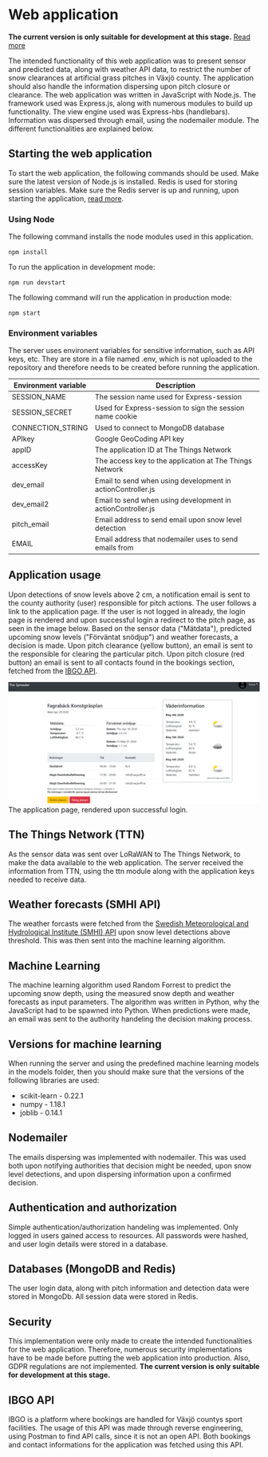 # Web application
<b>The current version is only suitable for development at this stage.</b> [Read more](#security)

The intended functionality of this web application was to present sensor and predicted data, along with weather API data, to restrict the number of snow clearances at artificial grass pitches in Växjö county. The application should also handle the information dispersing upon pitch closure or clearance. The web application was written in JavaScript with Node.js. The framework used was Express.js, along with numerous modules to build up functionality. The view engine used was Express-hbs (handlebars). Information was dispersed through email, using the nodemailer module. The different functionalities are explained below.

## Starting the web application
To start the web application, the following commands should be used. Make sure the latest version of Node.js is installed. Redis is used for storing session variables. Make sure the Redis server is up and running, upon starting the application, [read more](https://redis.io/topics/quickstart).

### Using Node

The following command installs the node modules used in this application.
```
npm install
```

To run the application in development mode:
```
npm run devstart
```

The following command will run the application in production mode:
```
npm start
```

### Environment variables
The server uses environent variables for sensitive information, such as API keys, etc. They are store in a file named .env, which is not uploaded to the repository and therefore needs to be created before running the application. 

| Environment variable | Description |
| --- | --- |
| SESSION_NAME | The session name used for Express-session |
| SESSION_SECRET | Used for Express-session to sign the session name cookie |
| CONNECTION_STRING | Used to connect to MongoDB database |
| APIkey  | Google GeoCoding API key  |
|  appID | The application ID at The Things Network  |
|  accessKey | The access key to the application at The Things Network  |
| dev_email  | Email to send when using development in actionController.js  |
| dev_email2 | Email to send when using development in actionController.js  |
| pitch_email | Email address to send email upon snow level detection |
| EMAIL  | Email address that nodemailer uses to send emails from   |

## Application usage
Upon detections of snow levels above 2 cm, a notification email is sent to the county authority (user) responsible for pitch actions. The user follows a link to the application page. If the user is not logged in already, the login page is rendered and upon successful login a redirect to the pitch page, as seen in the image below. Based on the sensor data ("Mätdata"), predicted upcoming snow levels ("Förväntat snödjup") and weather forecasts, a decision is made. Upon pitch clearance (yellow button), an email is sent to the responsible for clearing the particular pitch. Upon pitch closure (red button) an email is sent to all contacts found in the bookings section, fetched from the [IBGO API](#ibgo-api).

![Application page](/img/application.jpg)
<br>
The application page, rendered upon successful login.

## The Things Network (TTN)
As the sensor data was sent over LoRaWAN to The Things Network, to make the data available to the web application. The server received the information from TTN, using the ttn module along with the application keys needed to receive data. 

## Weather forecasts (SMHI API)
The weather forcasts were fetched from the [Swedish Meteorological and Hydrological Institute (SMHI) API](http://opendata.smhi.se/apidocs/metfcst/index.html) upon snow level detections above threshold. This was then sent into the machine learning algorithm.

## Machine Learning
The machine learning algorithm used Random Forrest to predict the upcoming snow depth, using the measured snow depth and weather forecasts as input parameters. The algorithm was written in Python, why the JavaScript had to be spawned into Python. When predictions were made, an email was sent to the authority handeling the decision making process.

## Versions for machine learning
When running the server and using the predefined machine learning models in the models folder, then you should make sure that the  versions of the following libraries are used:

* scikit-learn - 0.22.1
* numpy - 1.18.1
* joblib - 0.14.1

## Nodemailer
The emails dispersing was implemented with nodemailer. This was used both upon notifying authorities that decision might be needed, upon snow level detections, and upon dispersing information upon a confirmed decision. 

## Authentication and authorization
Simple authentication/authorization handeling was implemented. Only logged in users gained access to resources. All passwords were hashed, and user login details were stored in a database.

## Databases (MongoDB and Redis)
The user login data, along with pitch information and detection data were stored in MongoDb. All session data were stored in Redis.

## Security
This implementation were only made to create the intended functionalities for the web application. Therefore, numerous security implementations have to be made before putting the web application into production. Also, GDPR regulations are not implemented. <b>The current version is only suitable for development at this stage.</b>

## IBGO API
IBGO is a platform where bookings are handled for Växjö countys sport facilities. The usage of this API was made through reverse engineering, using Postman to find API calls, since it is not an open API. Both bookings and contact informations for the application was fetched using this API. 